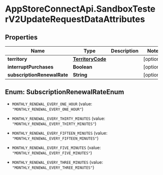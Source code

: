 # AppStoreConnectApi.SandboxTesterV2UpdateRequestDataAttributes

## Properties

Name | Type | Description | Notes
------------ | ------------- | ------------- | -------------
**territory** | [**TerritoryCode**](TerritoryCode.md) |  | [optional] 
**interruptPurchases** | **Boolean** |  | [optional] 
**subscriptionRenewalRate** | **String** |  | [optional] 



## Enum: SubscriptionRenewalRateEnum


* `MONTHLY_RENEWAL_EVERY_ONE_HOUR` (value: `"MONTHLY_RENEWAL_EVERY_ONE_HOUR"`)

* `MONTHLY_RENEWAL_EVERY_THIRTY_MINUTES` (value: `"MONTHLY_RENEWAL_EVERY_THIRTY_MINUTES"`)

* `MONTHLY_RENEWAL_EVERY_FIFTEEN_MINUTES` (value: `"MONTHLY_RENEWAL_EVERY_FIFTEEN_MINUTES"`)

* `MONTHLY_RENEWAL_EVERY_FIVE_MINUTES` (value: `"MONTHLY_RENEWAL_EVERY_FIVE_MINUTES"`)

* `MONTHLY_RENEWAL_EVERY_THREE_MINUTES` (value: `"MONTHLY_RENEWAL_EVERY_THREE_MINUTES"`)




